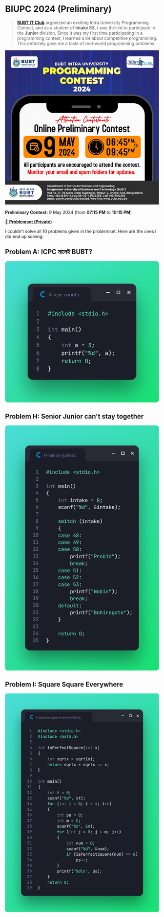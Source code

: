 # BIUPC 2024 (Preliminary)

> [**BUBT IT Club**][1] organized an exciting Intra University Programming Contest, and as a student of **Intake 53**, I was thrilled to participate in the **Junior** division. Since it was my first time participating in a programming contest, I learned a lot about competitive programming. This definitely gave me a taste of real-world programming problems.

![BIUPC 2024](poster.jpg)

**Preliminary Contest:** 9 May 2024 (from **07:15 PM** to **10:15 PM**)

[📌 **Problemset (Private)**][2]

[1]: https://www.facebook.com/BITCofficial
[2]: https://codeforces.com/gym/523071

I couldn't solve all 10 problems given in the problemset. Here are the ones I did end up solving:

## Problem A: ICPC মানেই BUBT?

![Task A](./preview-A.png)

## Problem H: Senior Junior can't stay together

![Task H](./preview-H.png)

## Problem I: Square Square Everywhere

![Task I](./preview-I.png)
